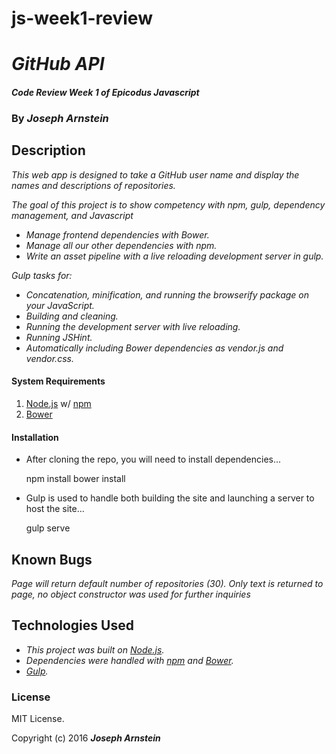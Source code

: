# js-week1-review

# _GitHub API_

#### _Code Review Week 1 of Epicodus Javascript_

### By _**Joseph Arnstein**_

## Description

_This web app is designed to take a GitHub user name and display the names and descriptions of repositories._

_The goal of this project is to show competency with npm, gulp, dependency management, and Javascript_

* _Manage frontend dependencies with Bower._
* _Manage all our other dependencies with npm._
* _Write an asset pipeline with a live reloading development server in gulp._

_Gulp tasks for:_

* _Concatenation, minification, and running the browserify package on your JavaScript._
* _Building and cleaning._
* _Running the development server with live reloading._
* _Running JSHint._
* _Automatically including Bower dependencies as vendor.js and vendor.css._

#### System Requirements

1. [Node.js](https://nodejs.org/en/) w/ [npm](https://www.npmjs.com/)
2. [Bower](http://bower.io/)

#### Installation

* After cloning the repo, you will need to install dependencies...


    npm install
    bower install

* Gulp is used to handle both building the site and launching a server to host the site...


    gulp serve

## Known Bugs

_Page will return default number of repositories (30). Only text is returned to page, no object constructor was used for further inquiries_

## Technologies Used

* _This project was built on [Node.js](https://nodejs.org/en/)._
* _Dependencies were handled with [npm](https://www.npmjs.com/) and [Bower](http://bower.io/)._
* _[Gulp](http://gulpjs.com/)._

### License

MIT License.

Copyright (c) 2016 **_Joseph Arnstein_**
